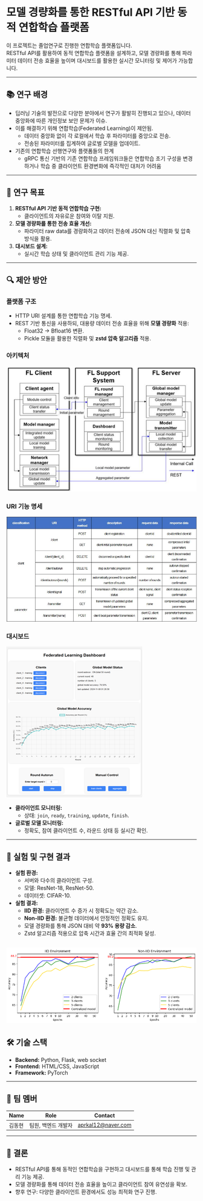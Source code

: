 # 모델 경량화를 통한 RESTful API 기반 동적 연합학습 플랫폼

이 프로젝트는 졸업연구로 진행한 연합학습 플랫폼입니다.  
RESTful API를 활용하여 동적 연합학습 플랫폼을 설계하고, 모델 경량화를 통해 파라미터 데이터 전송 효율을 높이며 대시보드를 활용한 실시간 모니터링 및 제어가 가능합니다.

---

## 📚 연구 배경
- 딥러닝 기술의 발전으로 다양한 분야에서 연구가 활발히 진행되고 있으나, 데이터 중앙화에 따른 개인정보 보안 문제가 이슈.
- 이를 해결하기 위해 연합학습(Federated Learning)이 제안됨.
  - 데이터 중앙화 없이 각 로컬에서 학습 후 파라미터를 중앙으로 전송.
  - 전송된 파라미터를 집계하여 글로벌 모델을 업데이트.
- 기존의 연합학습 선행연구와 플랫폼들의 한계
  - gRPC 통신 기반의 기존 연합학습 프레임워크들은 연합학습 초기 구성을 변경하거나 학습 중 클라이언트 환경변화에 즉각적인 대처가 어려움

---

## 🎯 연구 목표
1. **RESTful API 기반 동적 연합학습 구현:**
   - 클라이언트의 자유로운 참여와 이탈 지원.
2. **모델 경량화를 통한 전송 효율 개선:**
   - 파라미터 raw data를 경량화하고 데이터 전송에 JSON 대신 직렬화 및 압축 방식을 활용.
3. **대시보드 설계:**
   - 실시간 학습 상태 및 클라이언트 관리 기능 제공.

---

## 🔍 제안 방안
### 플랫폼 구조
- HTTP URI 설계를 통한 연합학습 기능 명세.
- REST 기반 통신을 사용하되, 대용량 데이터 전송 효율을 위해 **모델 경량화** 적용:
  - Float32 → Bfloat16 변환.
  - Pickle 모듈을 활용한 직렬화 및 **zstd 압축 알고리즘** 적용.

### 아키텍처

![architecture](https://github.com/aprkal12/fedlearn/blob/master/static/architecture.jpg?raw=true)

### URI 기능 명세

![URI](https://github.com/aprkal12/fedlearn/blob/master/static/uri.jpg?raw=true)

### 대시보드
![Dashboard Preview](https://github.com/aprkal12/fedlearn/blob/master/static/dashboard.png?raw=true)

- **클라이언트 모니터링:**
  - 상태: `join`, `ready`, `training`, `update`, `finish`.
- **글로벌 모델 모니터링:**
  - 정확도, 참여 클라이언트 수, 라운드 상태 등 실시간 확인.

---

## 🧪 실험 및 구현 결과
- **실험 환경:**
  - 서버와 다수의 클라이언트 구성.
  - 모델: ResNet-18, ResNet-50.
  - 데이터셋: CIFAR-10.
- **실험 결과:**
  - **IID 환경:** 클라이언트 수 증가 시 정확도는 약간 감소.
  - **Non-IID 환경:** 불균형 데이터에서 안정적인 정확도 유지.
  - 모델 경량화를 통해 JSON 대비 약 **93% 용량 감소**.
  - Zstd 알고리즘 적용으로 압축 시간과 효율 간의 최적화 달성.

![graph](https://github.com/aprkal12/fedlearn/blob/master/static/output.png?raw=true)
---

## 🛠 기술 스택
- **Backend:** Python, Flask, web socket
- **Frontend:** HTML/CSS, JavaScript
- **Framework:** PyTorch

---

## 👥 팀 멤버
| Name      | Role            | Contact               |
|-----------|-----------------|-----------------------|
| 김동현    | 팀원, 백엔드 개발자 | aprkal12@naver.com |

---

## 📢 결론
- RESTful API를 통해 동적인 연합학습을 구현하고 대시보드를 통해 학습 진행 및 관리 기능 제공.
- 모델 경량화를 통해 데이터 전송 효율을 높이고 클라이언트 참여 유연성을 확보.
- 향후 연구: 다양한 클라이언트 환경에서도 성능 최적화 연구 진행.

